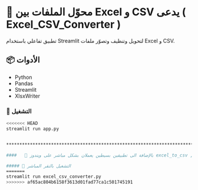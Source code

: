 # 📝 محوّل الملفات بين Excel و CSV  يدعى ( Excel_CSV_Converter )

تطبيق تفاعلي باستخدام Streamlit لتحويل وتنظيف وتصوّر ملفات Excel و CSV.

## 📦 الأدوات
- Python
- Pandas
- Streamlit
- XlsxWriter

### 🚀 التشغيل
```bash
<<<<<<< HEAD
streamlit run app.py


***************************************************************************************************

####   📝 بالإضافة الى تطبيقين بسيطين يعملان بشكل مباشر على ويندوز excel_to_csv , csv_to_excel مستقلين عن Excel_CSV_Converter 

##### 🚀 التشغيل بالنقر المباشر 
=======
streamlit run excel_csv_converter.py
>>>>>>> af65ac804b6158f3613d01fad77ca1c501745191

